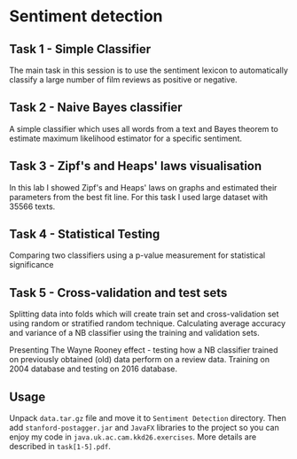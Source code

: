 # Sentiment detection

## Task 1 - Simple Classifier

The main task in this session is to use the sentiment lexicon to automatically classify a large number of film reviews as positive or negative.

## Task 2 - Naive Bayes classifier

A simple classifier which uses all words from a text and Bayes theorem to estimate maximum likelihood estimator for a specific sentiment.

## Task 3 - Zipf's and Heaps' laws visualisation

In this lab I showed Zipf's and Heaps' laws on graphs and estimated their parameters from the best fit line. For this task I used large dataset with 35566 texts.

## Task 4 - Statistical Testing

Comparing two classifiers using a p-value measurement for statistical significance

## Task 5 - Cross-validation and test sets

Splitting data into folds which will create train set and cross-validation set using random or stratified random technique. Calculating average accuracy and variance of a NB classifier using the training and validation sets.

Presenting The Wayne Rooney effect - testing how a NB classifier trained on previously obtained (old) data perform on a review data. Training on 2004 database and testing on 2016 database.

## Usage

Unpack `data.tar.gz` file and move it to `Sentiment Detection` directory. Then add `stanford-postagger.jar` and `JavaFX` libraries to the project so you can enjoy my code in `java.uk.ac.cam.kkd26.exercises`. More details are described in `task[1-5].pdf`.
